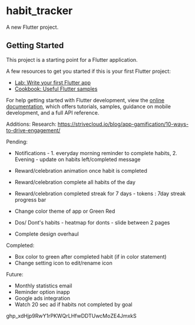# habit_tracker

A new Flutter project.

## Getting Started

This project is a starting point for a Flutter application.

A few resources to get you started if this is your first Flutter project:

- [Lab: Write your first Flutter app](https://docs.flutter.dev/get-started/codelab)
- [Cookbook: Useful Flutter samples](https://docs.flutter.dev/cookbook)

For help getting started with Flutter development, view the
[online documentation](https://docs.flutter.dev/), which offers tutorials,
samples, guidance on mobile development, and a full API reference.

Additions:
Research:
https://strivecloud.io/blog/app-gamification/10-ways-to-drive-engagement/

Pending:
- Notifications - 1. everyday morning reminder to complete habits, 2. Evening - update on habits left/completed message
- Reward/celebration animation once habit is completed
- Reward/celebration complete all habits of the day
- Reward/celebration completed streak for 7 days - tokens : 7day streak progress bar
- Change color theme of app or Green Red

- Dos/ Dont's habits - heatmap for donts - slide between 2 pages

- Complete design overhaul


Completed:
- Box color to green after completed habit (if in color statement)
- Change setting icon to edit/rename icon

Future:
- Monthly statistics email
- Reminder option inapp
- Google ads integration
- Watch 20 sec ad if habits not completed by goal

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